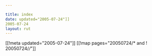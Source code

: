 ```yaml
---

title: index
date: updated="2005-07-24"]]
2005-07-24
layout: rut
---
```


[[!meta updated="2005-07-24"]]
[[!map pages="20050724/* and ! 20050724/*/*"]]
